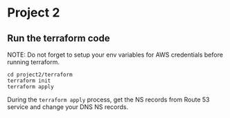 # Project 2

## Run the terraform code 

NOTE: Do not forget to setup your env variables for AWS credentials before running terraform.

```
cd project2/terraform
terraform init
terraform apply
```

During the `terraform apply` process, get the NS records from Route 53 service and change your DNS NS records.
